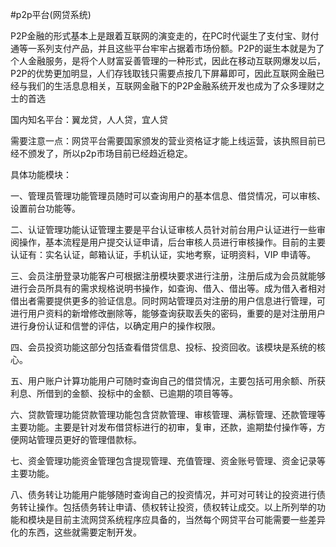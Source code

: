 #p2p平台(网贷系统)

P2P金融的形式基本上是跟着互联网的演变走的，在PC时代诞生了支付宝、财付通等一系列支付产品，并且这些平台牢牢占据着市场份额。P2P的诞生本就是为了个人金融服务，是将个人财富妥善管理的一种形式，因此在移动互联网爆发以后，P2P的优势更加明显，人们存钱取钱只需要点按几下屏幕即可，因此互联网金融已经与我们的生活息息相关，互联网金融下的P2P金融系统开发也成为了众多理财之士的首选

国内知名平台：翼龙贷，人人贷，宜人贷

需要注意一点：网贷平台需要国家颁发的营业资格证才能上线运营，该执照目前已经不颁发了，所以p2p市场目前已经趋近稳定。


具体功能模块：

一、管理员管理功能管理员随时可以查询用户的基本信息、借贷情况，可以审核、设置前台功能等。

二、认证管理功能认证管理主要是平台认证审核人员针对前台用户认证进行一些审阅操作，基本流程是用户提交认证申请，后台审核人员进行审核操作。目前的主要认证有：实名认证，邮箱认证，手机认证，实地考察，证明资料，VIP 申请等。

三、会员注册登录功能客户可根据注册模块要求进行注册，注册后成为会员就能够进行会员所具有的需求规格说明书操作，如查询、借入、借出等。成为借入者相对借出者需要提供更多的验证信息。同时网站管理员对注册的用户信息进行管理，可进行用户资料的新增修改删除等，能够查询获取丢失的密码，重要的是对注册用户进行身份认证和信誉的评估，以确定用户的操作权限。

四、会员投资功能这部分包括查看借贷信息、投标、投资回收。该模块是系统的核心。

五、用户账户计算功能用户可随时查询自己的借贷情况，主要包括可用余额、所获利息、所借到的金额、投标中的金额、已逾期的项目等等。

六、贷款管理功能贷款管理功能包含贷款管理、审核管理、满标管理、还款管理等主要功能。主要是针对发布借贷标进行的初审，复审，还款，逾期垫付操作等，方便网站管理员更好的管理借款标。

七、资金管理功能资金管理包含提现管理、充值管理、资金账号管理、资金记录等主要功能。

八、债务转让功能用户能够随时查询自己的投资情况，并可对可转让的投资进行债务转让操作。包括债务转让申请、债权转让投资，债权转让成交。以上所列举的功能和模块是目前主流网贷系统程序应具备的，当然每个网贷平台可能需要一些差异化的东西，这些就需要定制开发。



